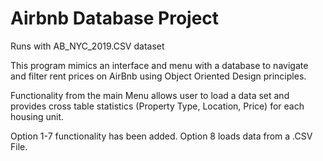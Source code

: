 # Airbnb Database Project

Runs with AB_NYC_2019.CSV dataset

This program mimics an interface and menu with a database to navigate and filter rent prices on AirBnb using Object Oriented Design principles.

Functionality from the main Menu allows user to load a data set
and provides cross table statistics (Property Type, Location, Price) for each housing unit.

Option 1-7 functionality has been added. Option 8 loads data from a .CSV File. 


